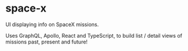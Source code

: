 # space-x
UI displaying info on SpaceX missions.

Uses GraphQL, Apollo, React and TypeScript, to build list / detail views of missions past, present and future!
